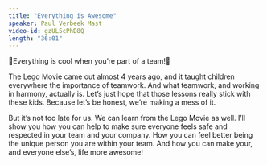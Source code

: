 ```yaml
---
title: "Everything is Awesome"
speaker: Paul Verbeek Mast
video-id: gzUL5cPhD8Q
length: "36:01"
---
```

🎵Everything is cool when you’re part of a team!🎵

The Lego Movie came out almost 4 years ago, and it taught children everywhere the importance of teamwork. And what teamwork, and working in harmony, actually is. Let’s just hope that those lessons really stick with these kids. Because let’s be honest, we’re making a mess of it.

But it’s not too late for us. We can learn from the Lego Movie as well. I’ll show you how you can help to make sure everyone feels safe and respected in your team and your company. How you can feel better being the unique person you are within your team. And how you can make your, and everyone else’s, life more awesome!